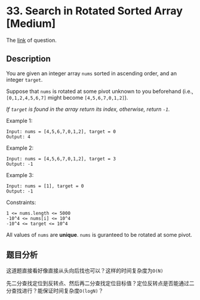 # 33. Search in Rotated Sorted Array [Medium]

The [link](https://leetcode.com/problems/search-in-rotated-sorted-array/) of question.

## Description

You are given an integer array `nums` sorted in ascending order, and an integer `target`.

Suppose that `nums` is rotated at some pivot unknown to you beforehand (i.e., `[0,1,2,4,5,6,7]` might become `[4,5,6,7,0,1,2]`).

*If `target` is found in the array return its index, otherwise, return `-1`.*

Example 1:
```
Input: nums = [4,5,6,7,0,1,2], target = 0
Output: 4
```

Example 2:
```
Input: nums = [4,5,6,7,0,1,2], target = 3
Output: -1
```

Example 3:
```
Input: nums = [1], target = 0
Output: -1
```

Constraints:
```
1 <= nums.length <= 5000
-10^4 <= nums[i] <= 10^4
-10^4 <= target <= 10^4
```
All values of `nums` are **unique**.
`nums` is guranteed to be rotated at some pivot.

## 题目分析

这道题直接看好像直接从头向后找也可以？这样的时间复杂度为`O(N)`

先二分查找定位到反转点、然后再二分查找定位目标值？定位反转点是否能通过二分查找进行？能保证时间复杂度`O(logN)`？

